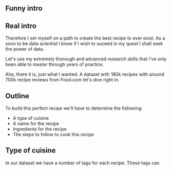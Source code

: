 ## Funny intro



## Real intro

Therefore I set myself on a path to create the best recipe to ever exist. As a soon to be data scientist I know if I wish to suceed in my quest I shall seek the power of data. 

Let's use my extremely thorough and advanced research skills that I've only been able to master through years of practice.

Aha, there it is, just what I wanted. A dataset with 180k recipes with around 700k recipe reviews from Food.com let's dive right in.

## Outline

To build this perfect recipe we'll have to determine the following: 

* A type of cuisine
* A name for the recipe
* Ingredients for the recipe
* The steps to follow to cook this recipe

## Type of cuisine

In our dataset we have a number of tags for each recipe. These tags can 



